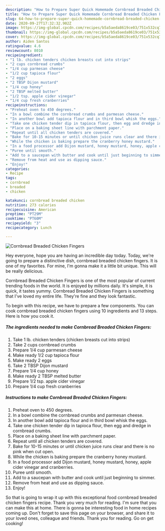 ```yaml
---
description: "How to Prepare Super Quick Homemade Cornbread Breaded Chicken Fingers"
title: "How to Prepare Super Quick Homemade Cornbread Breaded Chicken Fingers"
slug: 64-how-to-prepare-super-quick-homemade-cornbread-breaded-chicken-fingers
date: 2020-09-27T17:32:32.902Z
image: https://img-global.cpcdn.com/recipes/b5a5aeda8619ce03/751x532cq70/cornbread-breaded-chicken-fingers-recipe-main-photo.jpg
thumbnail: https://img-global.cpcdn.com/recipes/b5a5aeda8619ce03/751x532cq70/cornbread-breaded-chicken-fingers-recipe-main-photo.jpg
cover: https://img-global.cpcdn.com/recipes/b5a5aeda8619ce03/751x532cq70/cornbread-breaded-chicken-fingers-recipe-main-photo.jpg
author: Aiden Santos
ratingvalue: 4.6
reviewcount: 8010
recipeingredient:
- "1 lb. chicken tenders chicken breasts cut into strips"
- "2 cups cornbread crumbs"
- "1/4 cup parmesan cheese"
- "1/2 cup tapioca flour"
- "2 eggs"
- "2 TBSP Dijon mustard"
- "1/4 cup honey"
- "2 TBSP melted butter"
- "1/2 tsp. apple cider vinegar"
- "1/4 cup fresh cranberries"
recipeinstructions:
- "Preheat oven to 450 degrees."
- "In a bowl combine the cornbread crumbs and parmesan cheese."
- "In another bowl add tapioca flour and in third bowl whisk the eggs."
- "Take one chicken tender dip in tapioca flour, then egg and dredge in cornbread crumbs."
- "Place on a baking sheet line with parchment paper."
- "Repeat until all chicken tenders are covered."
- "Bake for 10-15 minutes or until chicken juice runs clear and there is no pink when cut open."
- "While the chicken is baking prepare the cranberry honey mustard."
- "In a food processor add Dijon mustard, honey mustard, honey, apple cider vinegar and cranberries."
- "Puree until smooth."
- "Add to a saucepan with butter and cook until just beginning to simmer."
- "Remove from heat and use as dipping sauce."
- "Enjoy!"
categories:
- Recipe
tags:
- cornbread
- breaded
- chicken

katakunci: cornbread breaded chicken 
nutrition: 273 calories
recipecuisine: American
preptime: "PT29M"
cooktime: "PT60M"
recipeyield: "3"
recipecategory: Lunch

---
```



![Cornbread Breaded Chicken Fingers](https://img-global.cpcdn.com/recipes/b5a5aeda8619ce03/751x532cq70/cornbread-breaded-chicken-fingers-recipe-main-photo.jpg)

Hey everyone, hope you are having an incredible day today. Today, we're going to prepare a distinctive dish, cornbread breaded chicken fingers. It is one of my favorites. For mine, I'm gonna make it a little bit unique. This will be really delicious.

Cornbread Breaded Chicken Fingers is one of the most popular of current trending foods in the world. It is enjoyed by millions daily. It's simple, it is quick, it tastes yummy. Cornbread Breaded Chicken Fingers is something that I've loved my entire life. They're fine and they look fantastic.




To begin with this recipe, we have to prepare a few components. You can cook cornbread breaded chicken fingers using 10 ingredients and 13 steps. Here is how you cook it.

<!--inarticleads1-->

##### The ingredients needed to make Cornbread Breaded Chicken Fingers:

1. Take 1 lb. chicken tenders (chicken breasts cut into strips)
1. Take 2 cups cornbread crumbs
1. Prepare 1/4 cup parmesan cheese
1. Make ready 1/2 cup tapioca flour
1. Make ready 2 eggs
1. Take 2 TBSP Dijon mustard
1. Prepare 1/4 cup honey
1. Make ready 2 TBSP melted butter
1. Prepare 1/2 tsp. apple cider vinegar
1. Prepare 1/4 cup fresh cranberries




<!--inarticleads2-->

##### Instructions to make Cornbread Breaded Chicken Fingers:

1. Preheat oven to 450 degrees.
1. In a bowl combine the cornbread crumbs and parmesan cheese.
1. In another bowl add tapioca flour and in third bowl whisk the eggs.
1. Take one chicken tender dip in tapioca flour, then egg and dredge in cornbread crumbs.
1. Place on a baking sheet line with parchment paper.
1. Repeat until all chicken tenders are covered.
1. Bake for 10-15 minutes or until chicken juice runs clear and there is no pink when cut open.
1. While the chicken is baking prepare the cranberry honey mustard.
1. In a food processor add Dijon mustard, honey mustard, honey, apple cider vinegar and cranberries.
1. Puree until smooth.
1. Add to a saucepan with butter and cook until just beginning to simmer.
1. Remove from heat and use as dipping sauce.
1. Enjoy!




So that is going to wrap it up with this exceptional food cornbread breaded chicken fingers recipe. Thank you very much for reading. I'm sure that you can make this at home. There is gonna be interesting food in home recipes coming up. Don't forget to save this page on your browser, and share it to your loved ones, colleague and friends. Thank you for reading. Go on get cooking!
